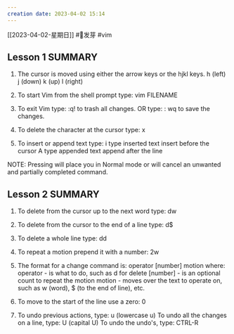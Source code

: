 ```yaml
---
creation date: 2023-04-02 15:14 
---
```

 [[2023-04-02-星期日]]  #🌱发芽 #vim

## Lesson 1 SUMMARY

  1. The cursor is moved using either the arrow keys or the hjkl keys.
         h (left)       j (down)       k (up)       l (right)

  2. To start Vim from the shell prompt type:  vim FILENAME <ENTER>

  3. To exit Vim type:     <ESC>   :q!   <ENTER>  to trash all changes.
             OR type:      <ESC>   : wq   <ENTER>  to save the changes.

  4. To delete the character at the cursor type:  x

  5. To insert or append text type:
         i   type inserted text   <ESC>         insert before the cursor
         A   type appended text   <ESC>         append after the line

NOTE: Pressing <ESC> will place you in Normal mode or will cancel
      an unwanted and partially completed command.

## Lesson 2 SUMMARY

  1. To delete from the cursor up to the next word type:    dw
  2. To delete from the cursor to the end of a line type:    d$
  3. To delete a whole line type:    dd

  4. To repeat a motion prepend it with a number:   2w
  5. The format for a change command is:
               operator   [number]   motion
     where:
       operator - is what to do, such as  d  for delete
       [number] - is an optional count to repeat the motion
       motion   - moves over the text to operate on, such as  w (word),
                  $ (to the end of line), etc.

  6. To move to the start of the line use a zero:  0

  7. To undo previous actions, type:           u  (lowercase u)
     To undo all the changes on a line, type:  U  (capital U)
     To undo the undo's, type:                 CTRL-R









